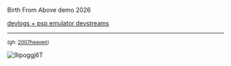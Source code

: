 Birth From Above demo 2026

[devlogs + psp emulator devstreams](https://x.com/nuclearmode_)

---


<sub>(gh: [2007heaven](https://github.com/2007heaven))</sub>

![9ipoggj6T](https://user-images.githubusercontent.com/601001/174320109-5a1e8962-ae74-4f61-b95e-774881fd0125.gif)

<script async src="https://www.googletagmanager.com/gtag/js?id=G-TDT2HL9P6D"></script>
<script>
  window.dataLayer = window.dataLayer || [];
  function gtag(){dataLayer.push(arguments);}
  gtag('js', new Date());

  gtag('config', 'G-TDT2HL9P6D');
</script>
